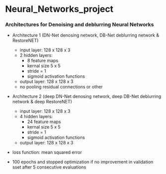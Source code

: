 # Neural_Networks_project

### Architectures for Denoising and deblurring Neural Networks
- Architecture 1 (DN-Net denosing network, DB-Net deblurring network & RestoreNET)
    - input layer: 128 x 128 x 3
    - 2 hidden layers: 
        - 8 feature maps
        - kernal size 5 x 5
        - stride = 1
        - sigmoid activation functions
    - output layer: 128 x 128 x 3
    - no pooling residual connections or other

- Architecture 2 (deep DN-Net denosing network, deep DB-Net deblurring network & deep RestoreNET)
    - input layer: 128 x 128 x 3
    - 4 hidden layers:
        - 24 feature maps
        - kernal size 5 x 5
        - stride = 1
        - sigmoid activation functions
    - output layer: 128 x 128 x 3
- loss function: mean squared error
- 100 epochs and stopped optimization if no improvement in validation sset after 5 consecutive evaluations